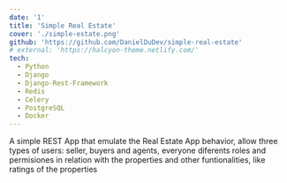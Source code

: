 ```yaml
---
date: '1'
title: 'Simple Real Estate'
cover: './simple-estate.png'
github: 'https://github.com/DanielDuDev/simple-real-estate'
# external: 'https://halcyon-theme.netlify.com/'
tech:
  - Python
  - Django
  - Django-Rest-Framework
  - Redis
  - Celery
  - PostgreSQL
  - Docker
---
```


A simple REST App that emulate the Real Estate App behavior, allow three types of users: seller, buyers and agents, everyone diferents roles and permisiones in relation with the properties and other funtionalities, like ratings of the properties
